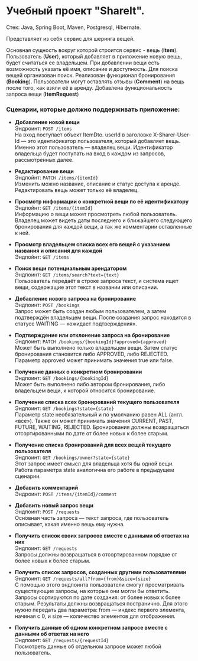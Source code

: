 # Учебный проект "ShareIt".

Стек: Java, Spring Boot, Maven, Postgresql, Hibernate.

Представляет из себя сервис для шеринга вещей. 

Основная сущность вокруг которой строится сервис - вещь (**Item**). Пользователь (**User**), который добавляет в приложение новую вещь, будет считаться ее владельцем. При добавлении вещи есть возможность указать её имя, описание и доступность. Для поиска вещей организован поиск. Реализован функционал бронирования (**Booking**). Пользователи могут оставлять отзывы (**Comment**) на вещь после того, как взяли её в аренду. Добавлена функциональность запроса вещи (**ItemRequest**)

### Сценарии, которые должно поддерживать приложение:

- **Добавление новой вещи**  
Эндроинт: `POST /items`  
На вход поступает объект ItemDto. userId в заголовке X-Sharer-User-Id — это идентификатор пользователя, который добавляет вещь. Именно этот пользователь — владелец вещи. Идентификатор владельца будет поступать на вход в каждом из запросов, рассмотренных далее.  
  
- **Редактирование вещи**  
Эндпойнт: `PATCH /items/{itemId}`  
Изменить можно название, описание и статус доступа к аренде. Редактировать вещь может только её владелец.  
  
- **Просмотр информации о конкретной вещи по её идентификатору**  
Эндпойнт: `GET /items/{itemId}`  
Информацию о вещи может просмотреть любой пользователь. Владелец может видеть даты последнего и ближайшего следующего бронирования для каждой вещи, а так же комментарии оставленные к ней.  
  
- **Просмотр владельцем списка всех его вещей с указанием названия и описания для каждой**  
Эндпойнт: `GET /items`  
  
- **Поиск вещи потенциальным арендатором**   
Эндпоинт: `GET /items/search?text={text}`  
Пользователь передаёт в строке запроса текст, и система ищет вещи, содержащие этот текст в названии или описании.  
  
- **Добавление нового запроса на бронирование**  
Эндпоинт: `POST /bookings`  
Запрос может быть создан любым пользователем, а затем подтверждён владельцем вещи. После создания запрос находится в статусе WAITING — «ожидает подтверждения».

- **Подтверждение или отклонение запроса на бронирование**  
Эндпоинт: `PATCH /bookings/{bookingId}?approved={approved}`  
Может быть выполнено только владельцем вещи. Затем статус бронирования становится либо APPROVED, либо REJECTED. Параметр approved может принимать значения true или false.  
  
- **Получение данных о конкретном бронировании**  
Эндпоинт: `GET /bookings/{bookingId}`  
Может быть выполнено либо автором бронирования, либо владельцем вещи, к которой относится бронирование.  
  
- **Получение списка всех бронирований текущего пользователя**  
Эндпоинт: `GET /bookings?state={state}`  
Параметр state необязательный и по умолчанию равен ALL (англ. «все»). Также он может принимать значения CURRENT, PAST, FUTURE, WAITING, REJECTED. Бронирования должны возвращаться отсортированными по дате от более новых к более старым.  
  
- **Получение списка бронирований для всех вещей текущего пользователя**  
Эндпоинт: `GET /bookings/owner?state={state}`  
Этот запрос имеет смысл для владельца хотя бы одной вещи. Работа параметра state аналогична его работе в предыдущем сценарии.  
  
- **Добавить комментарий**  
Эндроинт: `POST /items/{itemId}/comment`  
  
- **Добавить новый запрос вещи**  
Эндпоинт: `POST /requests`  
Основная часть запроса — текст запроса, где пользователь описывает, какая именно вещь ему нужна.  
   
- **Получить список своих запросов вместе с данными об ответах на них**   
Эндпоинт: `GET /requests`  
Запросы должны возвращаться в отсортированном порядке от более новых к более старым.  

- **Получить список запросов, созданных другими пользователями**   
Эндпоинт: `GET /requests/all?from={from}&size={size}`  
С помощью этого эндпоинта пользователи смогут просматривать существующие запросы, на которые они могли бы ответить. Запросы сортируются по дате создания: от более новых к более старым. Результаты должны возвращаться постранично. Для этого нужно передать два параметра: from — индекс первого элемента, начиная с 0, и size — количество элементов для отображения.  
  
- **Получить данные об одном конкретном запросе вместе с данными об ответах на него**   
Эндпоинт: `GET /requests/{requestId}`  
Посмотреть данные об отдельном запросе может любой пользователь.  




